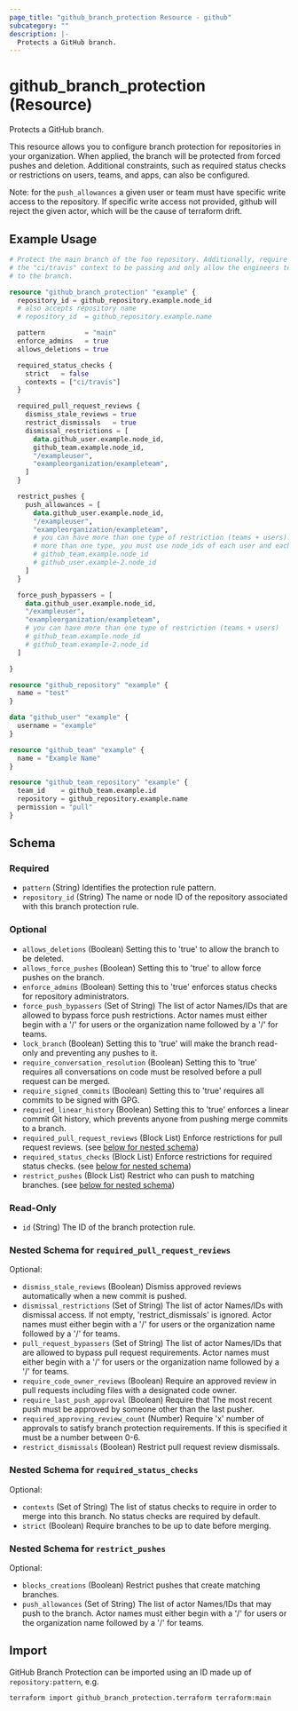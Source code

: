 ```yaml
---
page_title: "github_branch_protection Resource - github"
subcategory: ""
description: |-
  Protects a GitHub branch.
---
```


# github_branch_protection (Resource)

Protects a GitHub branch.

This resource allows you to configure branch protection for repositories in your organization. When applied, the branch will be protected from forced pushes and deletion. Additional constraints, such as required status checks or restrictions on users, teams, and apps, can also be configured.

Note: for the `push_allowances` a given user or team must have specific write access to the repository. If specific write access not provided, github will reject the given actor, which will be the cause of terraform drift.

## Example Usage

```terraform
# Protect the main branch of the foo repository. Additionally, require that
# the "ci/travis" context to be passing and only allow the engineers team merge
# to the branch.

resource "github_branch_protection" "example" {
  repository_id = github_repository.example.node_id
  # also accepts repository name
  # repository_id  = github_repository.example.name

  pattern          = "main"
  enforce_admins   = true
  allows_deletions = true

  required_status_checks {
    strict   = false
    contexts = ["ci/travis"]
  }

  required_pull_request_reviews {
    dismiss_stale_reviews = true
    restrict_dismissals   = true
    dismissal_restrictions = [
      data.github_user.example.node_id,
      github_team.example.node_id,
      "/exampleuser",
      "exampleorganization/exampleteam",
    ]
  }

  restrict_pushes {
    push_allowances = [
      data.github_user.example.node_id,
      "/exampleuser",
      "exampleorganization/exampleteam",
      # you can have more than one type of restriction (teams + users). If you use
      # more than one type, you must use node_ids of each user and each team.
      # github_team.example.node_id
      # github_user.example-2.node_id
    ]
  }

  force_push_bypassers = [
    data.github_user.example.node_id,
    "/exampleuser",
    "exampleorganization/exampleteam",
    # you can have more than one type of restriction (teams + users)
    # github_team.example.node_id
    # github_team.example-2.node_id
  ]

}

resource "github_repository" "example" {
  name = "test"
}

data "github_user" "example" {
  username = "example"
}

resource "github_team" "example" {
  name = "Example Name"
}

resource "github_team_repository" "example" {
  team_id    = github_team.example.id
  repository = github_repository.example.name
  permission = "pull"
}
```

<!-- schema generated by tfplugindocs -->
## Schema

### Required

- `pattern` (String) Identifies the protection rule pattern.
- `repository_id` (String) The name or node ID of the repository associated with this branch protection rule.

### Optional

- `allows_deletions` (Boolean) Setting this to 'true' to allow the branch to be deleted.
- `allows_force_pushes` (Boolean) Setting this to 'true' to allow force pushes on the branch.
- `enforce_admins` (Boolean) Setting this to 'true' enforces status checks for repository administrators.
- `force_push_bypassers` (Set of String) The list of actor Names/IDs that are allowed to bypass force push restrictions. Actor names must either begin with a '/' for users or the organization name followed by a '/' for teams.
- `lock_branch` (Boolean) Setting this to 'true' will make the branch read-only and preventing any pushes to it.
- `require_conversation_resolution` (Boolean) Setting this to 'true' requires all conversations on code must be resolved before a pull request can be merged.
- `require_signed_commits` (Boolean) Setting this to 'true' requires all commits to be signed with GPG.
- `required_linear_history` (Boolean) Setting this to 'true' enforces a linear commit Git history, which prevents anyone from pushing merge commits to a branch.
- `required_pull_request_reviews` (Block List) Enforce restrictions for pull request reviews. (see [below for nested schema](#nestedblock--required_pull_request_reviews))
- `required_status_checks` (Block List) Enforce restrictions for required status checks. (see [below for nested schema](#nestedblock--required_status_checks))
- `restrict_pushes` (Block List) Restrict who can push to matching branches. (see [below for nested schema](#nestedblock--restrict_pushes))

### Read-Only

- `id` (String) The ID of the branch protection rule.

<a id="nestedblock--required_pull_request_reviews"></a>
### Nested Schema for `required_pull_request_reviews`

Optional:

- `dismiss_stale_reviews` (Boolean) Dismiss approved reviews automatically when a new commit is pushed.
- `dismissal_restrictions` (Set of String) The list of actor Names/IDs with dismissal access. If not empty, 'restrict_dismissals' is ignored. Actor names must either begin with a '/' for users or the organization name followed by a '/' for teams.
- `pull_request_bypassers` (Set of String) The list of actor Names/IDs that are allowed to bypass pull request requirements. Actor names must either begin with a '/' for users or the organization name followed by a '/' for teams.
- `require_code_owner_reviews` (Boolean) Require an approved review in pull requests including files with a designated code owner.
- `require_last_push_approval` (Boolean) Require that The most recent push must be approved by someone other than the last pusher.
- `required_approving_review_count` (Number) Require 'x' number of approvals to satisfy branch protection requirements. If this is specified it must be a number between 0-6.
- `restrict_dismissals` (Boolean) Restrict pull request review dismissals.


<a id="nestedblock--required_status_checks"></a>
### Nested Schema for `required_status_checks`

Optional:

- `contexts` (Set of String) The list of status checks to require in order to merge into this branch. No status checks are required by default.
- `strict` (Boolean) Require branches to be up to date before merging.


<a id="nestedblock--restrict_pushes"></a>
### Nested Schema for `restrict_pushes`

Optional:

- `blocks_creations` (Boolean) Restrict pushes that create matching branches.
- `push_allowances` (Set of String) The list of actor Names/IDs that may push to the branch. Actor names must either begin with a '/' for users or the organization name followed by a '/' for teams.

## Import

GitHub Branch Protection can be imported using an ID made up of `repository:pattern`, e.g.

```shell
terraform import github_branch_protection.terraform terraform:main
```
